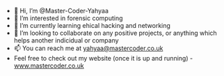 - 👋 Hi, I’m @Master-Coder-Yahyaa
- 👀 I’m interested in forensic computing
- 🌱 I’m currently learning ehical hacking and networking 
- 💞️ I’m looking to collaborate on any positive projects, or anything which helps another indicidual or company
- 📫 You can reach me at yahyaa@mastercoder.co.uk
- Feel free to check out my website (once it is up and running) - www.mastercoder.co.uk
